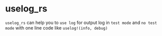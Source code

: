 # uselog_rs

`uselog_rs` can help you to `use log` for output log in `test mode` and `no test mode` with one line code like `uselog!(info, debug)`

